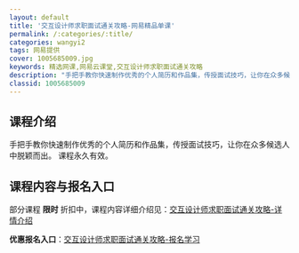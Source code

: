 ```yaml
---
layout: default
title: '交互设计师求职面试通关攻略-网易精品单课'
permalink: /:categories/:title/
categories: wangyi2
tags: 网易提供
cover: 1005685009.jpg
keywords: 精选网课,网易云课堂,交互设计师求职面试通关攻略
description: "手把手教你快速制作优秀的个人简历和作品集，传授面试技巧，让你在众多候选人中脱颖而出。课程永久有效。交互设计师求职面试通关攻略"
classid: 1005685009
---
```


## 课程介绍

手把手教你快速制作优秀的个人简历和作品集，传授面试技巧，让你在众多候选人中脱颖而出。
课程永久有效。

## 课程内容与报名入口

部分课程 **限时** 折扣中，课程内容详细介绍见：[交互设计师求职面试通关攻略-详情介绍](https://study.163.com/course/introduction/1005685009.htm?share=1&shareId=1025206652&utm_campaign=share&utm_medium=iphoneShare&utm_source=&utm_u=1025206652)

**优惠报名入口**：[交互设计师求职面试通关攻略-报名学习](https://study.163.com/course/introduction/1005685009.htm?share=1&shareId=1025206652&utm_campaign=share&utm_medium=iphoneShare&utm_source=&utm_u=1025206652)

